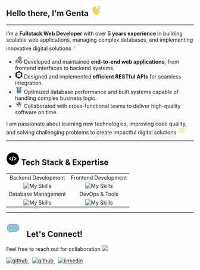 ## Hello there, I'm Genta <img src="images/jake-is-unscreen.gif" width="30">

---

I’m a <b> Fullstack Web Developer </b> with over <b> 5 years experience </b> in building scalable web applications, managing complex databases, and implementing innovative digital solutions <img src="images/18-06-24-613-512-unscreen.gif" width="20">

- <img src="images/1c284399a50505ca9cb7642a71645bd1.gif" width="20"> Developed and maintained **end-to-end web applications**, from frontend interfaces to backend systems.  
- <img src="images/1330-rest-api(1).gif" width="20"> Designed and implemented **efficient RESTful APIs** for seamless integration.
- <img src="images/15713002(2).gif" width="20"> Optimized database performance and built systems capable of handling complex business logic.  
- <img src="images/15332368(1).gif" width="20"> Collaborated with cross-functional teams to deliver high-quality software on time.  

I am passionate about learning new technologies, improving code quality, and solving challenging problems to create impactful digital solutions <img src="images/icegif-743-unscreen.gif" width="20">

---

<style>
td, th {
   border: none!important;
}
</style>

## <img src="images/Untitled design.gif" width="35"> **Tech Stack & Expertise**  
|   |  |
| :---: | :---: |
| Backend Development  | Frontend Development |
| ![My Skills](https://skillicons.dev/icons?i=laravel,php,expressjs,nodejs,js,django,py)  | ![My Skills](https://skillicons.dev/icons?i=bootstrap,css,tailwind,materialui,html)  |
| Database Management  | DevOps & Tools |
| ![My Skills](https://skillicons.dev/icons?i=postgres,mysql,mongodb,firebase) | ![My Skills](https://skillicons.dev/icons?i=postman,aws,bash,debian,ubuntu,nginx,git) |

---

## <img src="images/conversation(1).gif" width="50"> **Let's Connect!**  
Feel free to reach out for collaboration <img src="images/2325474_c5d54.gif" width="20"> <br> 
<p>
    <a href="mailto:gentahp12@gmail.com" rel="nofollow noreferrer">
        <img src="https://img.shields.io/badge/Gmail-D14836?style=for-the-badge&logo=gmail&logoColor=white" alt="github">
    </a> &nbsp; 
    <a href="https://www.gentahp.me/" rel="nofollow noreferrer">
        <img src="https://img.shields.io/badge/website-000000?style=for-the-badge&logo=About.me&logoColor=white" alt="github">
    </a> &nbsp; 
    <a href="https://www.linkedin.com/in/gentahp" rel="nofollow noreferrer">
        <img src="https://img.shields.io/badge/LinkedIn-0077B5?style=for-the-badge&logo=linkedin&logoColor=white" alt="linkedin">
    </a>
</p>
